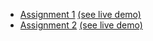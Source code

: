 - [Assignment 1](Assignment%201) [(see live demo)](https://pranaysanjule.github.io/GEOGO-INTERNSHIP-ASSIGNMENTS/Assignment%201/)
- [Assignment 2](Assignment%202) [(see live demo)](https://pranaysanjule.github.io/GEOGO-INTERNSHIP-ASSIGNMENTS/Assignment%202/)

